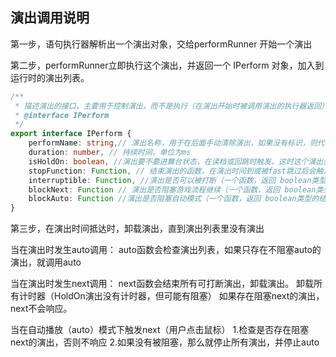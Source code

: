 ## 演出调用说明

第一步，语句执行器解析出一个演出对象，交给performRunner 开始一个演出

第二步，performRunner立即执行这个演出，并返回一个 IPerform 对象，加入到运行时的演出列表。

```typescript
/**
 * 描述演出的接口，主要用于控制演出，而不是执行（在演出开始时被调用演出的执行器返回）
 * @interface IPerform
 */
export interface IPerform {
    performName: string,// 演出名称，用于在后面手动清除演出，如果没有标识，则代表不是保持演出，给予一个随机字符串
    duration: number, // 持续时间，单位为ms
    isHoldOn: boolean, //演出要不要进舞台状态，在读档或回跳时触发，这时这个演出会保持，只能被专门的清除语句清除。
    stopFunction: Function, // 结束演出的函数，在演出时间到或被fast跳过后会触发（setTimeout(stopFunction,duration)用来在演出结束后清除演出）
    interruptible: Function, //演出是否可以被打断（一个函数，返回 boolean类型的结果，判断能不能打断）
    blockNext: Function // 演出是否阻塞游戏流程继续（一个函数，返回 boolean类型的结果，判断要不要阻塞）
    blockAuto: Function //演出是否阻塞自动模式（一个函数，返回 boolean类型的结果，判断要不要阻塞）
}
```

第三步，在演出时间抵达时，卸载演出，直到演出列表里没有演出

当在演出时发生auto调用：
auto函数会检查演出列表，如果只存在不阻塞auto的演出，就调用auto

当在演出时发生next调用：
next函数会结束所有可打断演出，卸载演出。
卸载所有计时器（HoldOn演出没有计时器，但可能有阻塞）
如果存在阻塞next的演出，next不会响应。

当在自动播放（auto）模式下触发next（用户点击鼠标）
1.检查是否存在阻塞next的演出，否则不响应
2.如果没有被阻塞，那么就停止所有演出，并停止auto